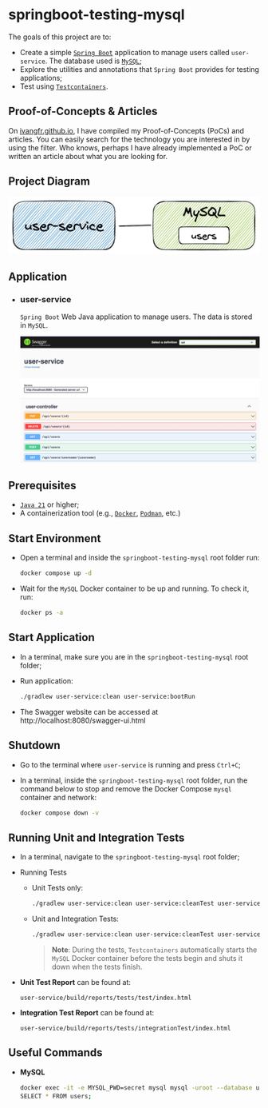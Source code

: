 # springboot-testing-mysql

The goals of this project are to:
- Create a simple [`Spring Boot`](https://docs.spring.io/spring-boot/index.html) application to manage users called `user-service`. The database used is [`MySQL`](https://www.mysql.com);
- Explore the utilities and annotations that `Spring Boot` provides for testing applications;
- Test using [`Testcontainers`](https://testcontainers.com).

## Proof-of-Concepts & Articles

On [ivangfr.github.io](https://ivangfr.github.io), I have compiled my Proof-of-Concepts (PoCs) and articles. You can easily search for the technology you are interested in by using the filter. Who knows, perhaps I have already implemented a PoC or written an article about what you are looking for.

## Project Diagram

![project-diagram](documentation/project-diagram.jpeg)

## Application

- ### user-service

  `Spring Boot` Web Java application to manage users. The data is stored in `MySQL`.

  ![user-service-swagger](documentation/user-service-swagger.jpeg)

## Prerequisites

- [`Java 21`](https://www.oracle.com/java/technologies/downloads/#java21) or higher;
- A containerization tool (e.g., [`Docker`](https://www.docker.com), [`Podman`](https://podman.io), etc.)

## Start Environment

- Open a terminal and inside the `springboot-testing-mysql` root folder run:
  ```bash
  docker compose up -d
  ```

- Wait for the `MySQL` Docker container to be up and running. To check it, run:
  ```bash
  docker ps -a
  ```

## Start Application

- In a terminal, make sure you are in the `springboot-testing-mysql` root folder;

- Run application:
  ```bash
  ./gradlew user-service:clean user-service:bootRun
  ```

- The Swagger website can be accessed at http://localhost:8080/swagger-ui.html

## Shutdown

- Go to the terminal where `user-service` is running and press `Ctrl+C`;

- In a terminal, inside the `springboot-testing-mysql` root folder, run the command below to stop and remove the Docker Compose `mysql` container and network:
  ```bash
  docker compose down -v
  ```

## Running Unit and Integration Tests

- In a terminal, navigate to the `springboot-testing-mysql` root folder;

- Running Tests

  - Unit Tests only:
    ```bash
    ./gradlew user-service:clean user-service:cleanTest user-service:test
    ```

  - Unit and Integration Tests:
    ```bash
    ./gradlew user-service:clean user-service:cleanTest user-service:check user-service:integrationTest
    ```
    > **Note**: During the tests, `Testcontainers` automatically starts the `MySQL` Docker container before the tests begin and shuts it down when the tests finish.

- **Unit Test Report** can be found at:
  ```text
  user-service/build/reports/tests/test/index.html
  ```

- **Integration Test Report** can be found at:
  ```text
  user-service/build/reports/tests/integrationTest/index.html
  ```

## Useful Commands

- **MySQL**
  ```bash
  docker exec -it -e MYSQL_PWD=secret mysql mysql -uroot --database userdb
  SELECT * FROM users;
  ```
